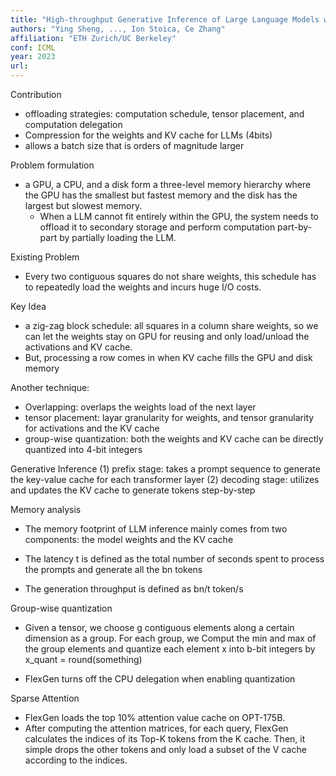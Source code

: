 ```yaml
---
title: "High-throughput Generative Inference of Large Language Models with a Single GPU"
authors: "Ying Sheng, ..., Ion Stoica, Ce Zhang"
affiliation: "ETH Zurich/UC Berkeley"
conf: ICML
year: 2023
url: 
---
```



Contribution
* offloading strategies: computation schedule, tensor placement, and computation delegation
* Compression for the weights and KV cache for LLMs (4bits)
* allows a batch size that is orders of magnitude larger

Problem formulation
* a GPU, a CPU, and a disk form a three-level memory hierarchy where the GPU has the smallest but fastest memory and the disk has the largest but slowest memory.
    * When a LLM cannot fit entirely within the GPU, the system needs to offload it to secondary storage and perform computation part-by-part by partially loading the LLM.

Existing Problem
* Every two contiguous squares do not share weights, this schedule has to repeatedly load the weights and incurs huge I/O costs.


Key Idea
* a zig-zag block schedule: all squares in a column share weights, so we can let the weights stay on GPU for reusing and only load/unload the activations and KV cache.
* But, processing a row comes in when KV cache fills the GPU and disk memory 


Another technique:
* Overlapping: overlaps the weights load of the next layer
* tensor placement: layar granularity for weights, and tensor granularity for activations and the KV cache
* group-wise quantization: both the weights and KV cache can be directly quantized into 4-bit integers

Generative Inference
(1) prefix stage: takes a prompt sequence to generate the key-value cache for each transformer layer
(2) decoding stage: utilizes and updates the KV cache to generate tokens step-by-step

Memory analysis
* The memory footprint of LLM inference mainly comes from two components: the model weights and the KV cache

* The latency t is defined as the total number of seconds spent to process the prompts and generate all the bn tokens
* The generation throughput is defined as bn/t token/s


Group-wise quantization
* Given a tensor, we choose g contiguous elements along a certain dimension as a group. For each group, we Comput the min and max of the group elements and quantize each element x into b-bit integers by x_quant = round(something)

* FlexGen turns off the CPU delegation when enabling quantization

Sparse Attention
* FlexGen loads the top 10% attention value cache on OPT-175B.
* After computing the attention matrices, for each query, FlexGen calculates the indices of its Top-K tokens from the K cache. Then, it simple drops the other tokens and only load a subset of the V cache according to the indices.
